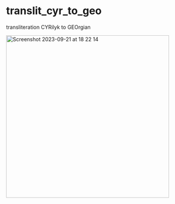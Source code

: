 # translit_cyr_to_geo
transliteration CYRilyk to GEOrgian

<img width="442" alt="Screenshot 2023-09-21 at 18 22 14" src="https://github.com/dmytra/translit_cyr_to_geo/assets/105235692/3a338e0c-6965-4f5d-926b-47923d5050b2">
